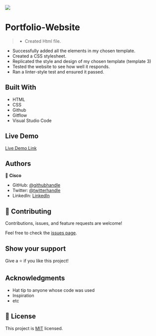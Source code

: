 ![](https://img.shields.io/badge/Microverse-blueviolet)

# Portfolio-Website

> - Created Html file.
- Successfully added all the elements in my chosen template.
- Created a CSS stylesheet.
- Replicated the style and design of my chosen template (template 3)
- Tested the website to see how well it responds.
- Ran a linter-style test and ensured it passed.


## Built With

- HTML
- CSS
- Github
- Gitflow
- Visual Studio Code

## Live Demo

[Live Demo Link](https://cisco-the-wayword.github.io/Personal-site/)


## Authors

👤 **Cisco**

- GitHub: [@githubhandle](https://github.com/Cisco-the-wayword)
- Twitter: [@twitterhandle](https://twitter.com/the_wayword1)
- LinkedIn: [LinkedIn](https://www.linkedin.com/in/boluwatife-adegboyega-9397a81b3?lipi=urn%3Ali%3Apage%3Ad_flagship3_profile_view_base_contact_details%3BNGz7hXcRTTWAVNixcs9b%2FA%3D%3D)


## 🤝 Contributing

Contributions, issues, and feature requests are welcome!

Feel free to check the [issues page](../../issues/).

## Show your support

Give a ⭐️ if you like this project!

## Acknowledgments

- Hat tip to anyone whose code was used
- Inspiration
- etc

## 📝 License

This project is [MIT](https://github.com/Cisco-the-wayword/Portfolio-Website/blob/5f8d3f40089dbd770ff825b3e90e45caaaaf663f/MIT.md) licensed.
